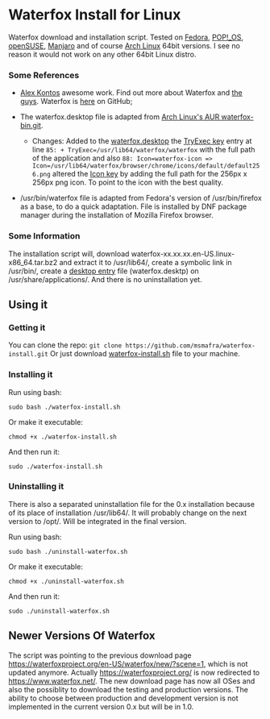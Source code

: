 # Waterfox Install for Linux

Waterfox download and installation script.
Tested on [Fedora](https://getfedora.org/), [POP!_OS](https://system76.com/pop), [openSUSE](https://www.opensuse.org/), [Manjaro](https://manjaro.org) and of course [Arch Linux](https://www.archlinux.org/) 64bit versions. I see no reason it would not work on any other 64bit Linux distro.

### Some References
- [Alex Kontos](https://github.com/MrAlex94) awesome work. Find out more about Waterfox and [the guys](https://www.waterfox.net/about/). Waterfox is [here](https://github.com/MrAlex94/Waterfox) on GitHub;

- The waterfox.desktop file is adapted from [Arch Linux's AUR waterfox-bin.git](https://aur.archlinux.org/cgit/aur.git/plain/waterfox.desktop?h=waterfox-bin).
  - Changes:
  Added to the [waterfox.desktop](https://github.com/msmafra/waterfox-install/blob/master/waterfox.desktop) the [TryExec key](https://specifications.freedesktop.org/desktop-entry-spec/latest/ar01s06.html) entry at line `85: + TryExec=/usr/lib64/waterfox/waterfox`  with the full path of the application and also `88: Icon=waterfox-icon => Icon=/usr/lib64/waterfox/browser/chrome/icons/default/default256.png` altered the [Icon key](https://specifications.freedesktop.org/desktop-entry-spec/latest/ar01s06.html) by adding the full path for the 256px x 256px png icon. To point to the icon with the best quality.

- /usr/bin/waterfox file is adapted from Fedora's version of /usr/bin/firefox as a base, to do a quick adaptation. File is installed by DNF package manager during the installation of Mozilla Firefox browser.

### Some Information
The installation script will, download waterfox-xx.xx.xx.en-US.linux-x86_64.tar.bz2 and extract it to /usr/lib64/, create a symbolic link in /usr/bin/, create a [desktop entry](https://specifications.freedesktop.org/desktop-entry-spec/latest/index.html) file (waterfox.desktp) on /usr/share/applications/. And there is no uninstallation yet.

## Using it
### Getting it
You can clone the repo:
`git clone https://github.com/msmafra/waterfox-install.git`
Or just download [waterfox-install.sh](https://raw.githubusercontent.com/msmafra/waterfox-install/master/waterfox-install.sh) file to your machine.

### Installing it


Run using bash:

    sudo bash ./waterfox-install.sh

Or make it executable:

    chmod +x ./waterfox-install.sh

And then run it:

    sudo ./waterfox-install.sh



### Uninstalling it

There is also a separated uninstallation file for the 0.x installation because of its place of installation /usr/lib64/. It will probably change on the next version to /opt/.
Will be integrated in the final version.

Run using bash:

    sudo bash ./uninstall-waterfox.sh

Or make it executable:

    chmod +x ./uninstall-waterfox.sh

And then run it:

    sudo ./uninstall-waterfox.sh

## Newer Versions Of Waterfox

The script was pointing to the previous download page https://waterfoxproject.org/en-US/waterfox/new/?scene=1, which is not updated anymore. Actually https://waterfoxproject.org/ is now redirected to https://www.waterfox.net/. The new download page has now all OSes and also the possiblity to download the testing and production versions. The ability to choose between production and development version is not implemented in the current version 0.x but will be in 1.0.